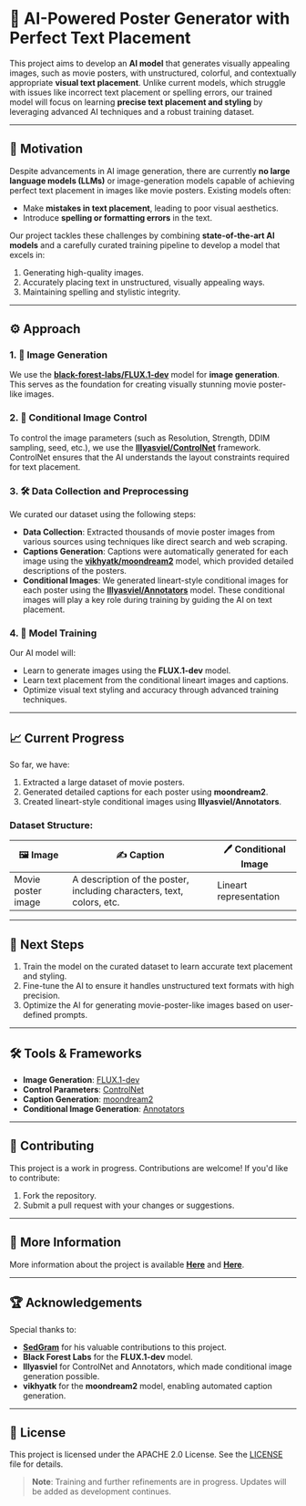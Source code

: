 # 🎨 AI-Powered Poster Generator with Perfect Text Placement

This project aims to develop an **AI model** that generates visually appealing images, such as movie posters, with unstructured, colorful, and contextually appropriate **visual text placement**. Unlike current models, which struggle with issues like incorrect text placement or spelling errors, our trained model will focus on learning **precise text placement and styling** by leveraging advanced AI techniques and a robust training dataset.

---

## 🚀 Motivation

Despite advancements in AI image generation, there are currently **no large language models (LLMs)** or image-generation models capable of achieving perfect text placement in images like movie posters. Existing models often:
- Make **mistakes in text placement**, leading to poor visual aesthetics.
- Introduce **spelling or formatting errors** in the text.  

Our project tackles these challenges by combining **state-of-the-art AI models** and a carefully curated training pipeline to develop a model that excels in:
1. Generating high-quality images.
2. Accurately placing text in unstructured, visually appealing ways.
3. Maintaining spelling and stylistic integrity.

---

## ⚙️ Approach

### 1. **🎥 Image Generation**
We use the **[black-forest-labs/FLUX.1-dev](https://huggingface.co/black-forest-labs/FLUX.1-dev)** model for **image generation**. This serves as the foundation for creating visually stunning movie poster-like images.

### 2. **🔧 Conditional Image Control**
To control the image parameters (such as Resolution, Strength, DDIM sampling, seed, etc.), we use the **[lllyasviel/ControlNet](https://github.com/lllyasviel/ControlNet)** framework. ControlNet ensures that the AI understands the layout constraints required for text placement.

### 3. **🛠️ Data Collection and Preprocessing**
We curated our dataset using the following steps:
- **Data Collection**: Extracted thousands of movie poster images from various sources using techniques like direct search and web scraping.
- **Captions Generation**: Captions were automatically generated for each image using the **[vikhyatk/moondream2](https://huggingface.co/vikhyatk/moondream2)** model, which provided detailed descriptions of the posters.
- **Conditional Images**: We generated lineart-style conditional images for each poster using the **[lllyasviel/Annotators](https://github.com/lllyasviel/ControlNet/blob/main/annotator/README.md)** model. These conditional images will play a key role during training by guiding the AI on text placement.

### 4. **🧠 Model Training**
Our AI model will:
- Learn to generate images using the **FLUX.1-dev** model.
- Learn text placement from the conditional lineart images and captions.
- Optimize visual text styling and accuracy through advanced training techniques.

---

## 📈 Current Progress

So far, we have:
1. Extracted a large dataset of movie posters.
2. Generated detailed captions for each poster using **moondream2**.
3. Created lineart-style conditional images using **lllyasviel/Annotators**.

### Dataset Structure:
| **🖼️ Image**         | **✍️ Caption**                                                                 | **🖊️ Conditional Image**      |
|-----------------------|-----------------------------------------------------------------------------|-------------------------------|
| Movie poster image    | A description of the poster, including characters, text, colors, etc.      | Lineart representation        |

---

## 🔮 Next Steps

1. Train the model on the curated dataset to learn accurate text placement and styling.
2. Fine-tune the AI to ensure it handles unstructured text formats with high precision.
3. Optimize the AI for generating movie-poster-like images based on user-defined prompts.

---

## 🛠️ Tools & Frameworks

- **Image Generation**: [FLUX.1-dev](https://huggingface.co/black-forest-labs/FLUX.1-dev)  
- **Control Parameters**: [ControlNet](https://github.com/lllyasviel/ControlNet)  
- **Caption Generation**: [moondream2](https://huggingface.co/vikhyatk/moondream2)  
- **Conditional Image Generation**: [Annotators](https://github.com/lllyasviel/ControlNet/blob/main/annotator/README.md)

---

## 🤝 Contributing

This project is a work in progress. Contributions are welcome! If you'd like to contribute:
1. Fork the repository.
2. Submit a pull request with your changes or suggestions.

---

## 🔗 More Information

More information about the project is available [**Here**](https://huggingface.co/Subh775) and [**Here**](https://huggingface.co/fhai50032).

---

## 🏆 Acknowledgements

Special thanks to:
- **[SedGram](https://github.com/IsNoobgrammer)** for his valuable contributions to this project.
- **Black Forest Labs** for the **FLUX.1-dev** model.  
- **lllyasviel** for ControlNet and Annotators, which made conditional image generation possible.  
- **vikhyatk** for the **moondream2** model, enabling automated caption generation.

---

## 📜 License

This project is licensed under the APACHE 2.0 License. See the [LICENSE](LICENSE) file for details.

> **Note**: Training and further refinements are in progress. Updates will be added as development continues.
